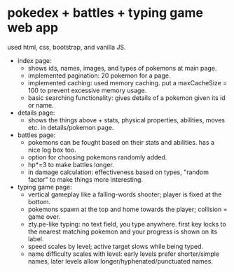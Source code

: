 # pokedex + battles + typing game web app

used html, css, bootstrap, and vanilla JS.

* index page: 
    * shows ids, names, images, and types of pokemons at main page.
    * implemented pagination: 20 pokemon for a page.
    * implemented caching: used memory caching. put a maxCacheSize = 100 to prevent excessive memory usage.
    * basic searching functionality: gives details of a pokemon given its id or name.
* details page: 
    * shows the things above + stats, physical properties, abilities, moves etc. in details/pokemon page.
* battles page: 
    * pokemons can be fought based on their stats and abilities. has a nice log box too.
    * option for choosing pokemons randomly added.
    * hp*=3 to make battles longer. 
    * in damage calculation: effectiveness based on types, "random factor" to make things more interesting.
* typing game page:
    * vertical gameplay like a falling-words shooter; player is fixed at the bottom.
    * pokemons spawn at the top and home towards the player; collision = game over.
    * zty.pe-like typing: no text field, you type anywhere. first key locks to the nearest matching pokemon and your progress is shown on its label.
    * speed scales by level; active target slows while being typed.
    * name difficulty scales with level: early levels prefer shorter/simple names, later levels allow longer/hyphenated/punctuated names.